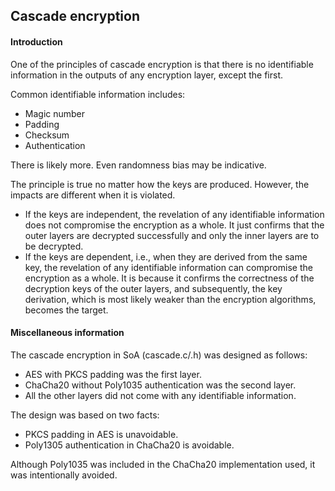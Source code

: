## Cascade encryption

#### Introduction

One of the principles of cascade encryption is that there is no identifiable information in the outputs of any encryption layer, except the first.

Common identifiable information includes:

- Magic number
- Padding
- Checksum
- Authentication

There is likely more. Even randomness bias may be indicative.

The principle is true no matter how the keys are produced. However, the impacts are different when it is violated.

- If the keys are independent, the revelation of any identifiable information does not compromise the encryption as a whole. It just confirms that the outer layers are decrypted successfully and only the inner layers are to be decrypted.
- If the keys are dependent, i.e., when they are derived from the same key, the revelation of any identifiable information can compromise the encryption as a whole. It is because it confirms the correctness of the decryption keys of the outer layers, and subsequently, the key derivation, which is most likely weaker than the encryption algorithms, becomes the target.

#### Miscellaneous information

The cascade encryption in SoA (cascade.c/.h) was designed as follows:

- AES with PKCS padding was the first layer.
- ChaCha20 without Poly1035 authentication was the second layer.
- All the other layers did not come with any identifiable information.

The design was based on two facts:

- PKCS padding in AES is unavoidable.
- Poly1305 authentication in ChaCha20 is avoidable.

Although Poly1035 was included in the ChaCha20 implementation used, it was intentionally avoided.
